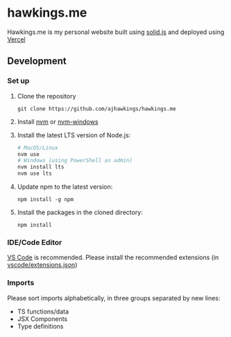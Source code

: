 # hawkings.me

Hawkings.me is my personal website built using [solid.js](https://github.com/solidjs/solid) and deployed using [Vercel](https://vercel.com)

## Development

### Set up

1. Clone the repository

    ```shell
    git clone https://github.com/ajhawkings/hawkings.me
    ```

2. Install [nvm](https://github.com/nvm-sh/nvm) or [nvm-windows](https://github.com/coreybutler/nvm-windows)

3. Install the latest LTS version of Node.js:

    ```powershell
    # MacOS/Linux
    nvm use
    # Windows (using PowerShell as admin)
    nvm install lts
    nvm use lts
    ```

4. Update npm to the latest version:

    ```shell
    npm install -g npm
    ```

5. Install the packages in the cloned directory:

    ```shell
    npm install
    ```

### IDE/Code Editor

[VS Code](https://code.visualstudio.com/) is recommended. Please install the recommended extensions (in [vscode/extensions.json](./vscode/extensions.json))

### Imports

Please sort imports alphabetically, in three groups separated by new lines:

- TS functions/data
- JSX Components
- Type definitions
